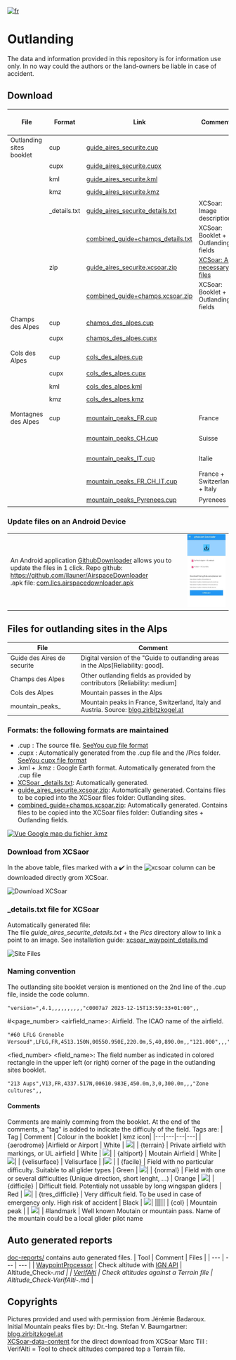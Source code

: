 [![fr](https://img.shields.io/badge/lang-fr-blue.svg)](https://github.com/planeur-net/outlanding)
# Outlanding
The data and information provided in this repository is for information use only. In no way could the authors or the land-owners be liable in case of accident.
## Download
| File  | Format  | Link | Comment | Auto. Gen. | [Download from ![xcsoar](doc/images/xcsoar.png)](#download-depuis-xcsoar)|
|---|---|---|---|---|---|
| Outlanding sites booklet | cup | [guide_aires_securite.cup](https://planeur-net.github.io/outlanding/guide_aires_securite.cup) | | :pencil2: | :heavy_check_mark: [FR-WPT-...](## "FR-WPT-guide-des-aires-de-securite-Alps.cup") |
| | cupx | [guide_aires_securite.cupx](https://planeur-net.github.io/outlanding/guide_aires_securite.cupx) | | :heavy_check_mark:
| | kml | [guide_aires_securite.kml](https://planeur-net.github.io/outlanding/guide_aires_securite.kml) | | :heavy_check_mark:
| | kmz | [guide_aires_securite.kmz](https://planeur-net.github.io/outlanding/guide_aires_securite.kmz) | | :heavy_check_mark:
| | _details.txt | [guide_aires_securite_details.txt](https://planeur-net.github.io/outlanding/guide_aires_securite_details.txt) | XCSoar: Image description | :heavy_check_mark:
| | | [combined_guide+champs_details.txt](https://planeur-net.github.io/outlanding/combined_guide+champs_details.txt) | XCSoar: Booklet + Outlanding fields | :heavy_check_mark:
| | zip | [guide_aires_securite.xcsoar.zip](https://planeur-net.github.io/outlanding/guide_aires_securite.xcsoar.zip) | [XCSoar: All necessary files](doc/xcsoar_waypoint_details.md) |:heavy_check_mark:
| | | [combined_guide+champs.xcsoar.zip](https://planeur-net.github.io/outlanding/combined_guide+champs.xcsoar.zip) | XCSoar: Booklet + Outlanding fields | :heavy_check_mark:
||||
| Champs des Alpes | cup | [champs_des_alpes.cup](https://planeur-net.github.io/outlanding/champs_des_alpes.cup) | | :pencil2: |
| | cupx | [champs_des_alpes.cupx](https://planeur-net.github.io/outlanding/champs_des_alpes.cupx) | | :heavy_check_mark:
||||
| Cols des Alpes | cup | [cols_des_alpes.cup](https://planeur-net.github.io/outlanding/cols_des_alpes.cup) | | :pencil2: | :heavy_check_mark: [FR-WPT-...](## "FR-WPT-mountain-passes-Alps-PlaneurNet.cup") |
| | cupx | [cols_des_alpes.cupx](https://planeur-net.github.io/outlanding/cols_des_alpes.cupx) | | :heavy_check_mark:
| | kml| [cols_des_alpes.kml](https://planeur-net.github.io/outlanding/cols_des_alpes.kml) | | :heavy_check_mark:
| | kmz| [cols_des_alpes.kmz](https://planeur-net.github.io/outlanding/cols_des_alpes.kmz) | | :heavy_check_mark:
||||
| Montagnes des Alpes | cup | [mountain_peaks_FR.cup](https://planeur-net.github.io/outlanding/mountain_peaks_FR.cup) | France | :pencil2: | :heavy_check_mark: [FR-WPT-...](## "FR-WPT-mountain-peaks-Alps-PlaneurNet.cup") |
| | |  [mountain_peaks_CH.cup](https://planeur-net.github.io/outlanding/mountain_peaks_CH.cup) | Suisse | :pencil2: | :heavy_check_mark: [CH-WPT-...](## "CH-WPT-mountain-peaks-Alps-PlaneurNet.cup") |
| | |  [mountain_peaks_IT.cup](https://planeur-net.github.io/outlanding/mountain_peaks_IT.cup) | Italie | :pencil2: | :heavy_check_mark: [IT-WPT-...](## "IT-WPT-mountain-peaks-Alps-PlaneurNet.cup") |
| | |  [mountain_peaks_FR_CH_IT.cup](https://planeur-net.github.io/outlanding/mountain_peaks_FR_CH_IT.cup) | France + Switzerland + Italy | :heavy_check_mark:
| | |  [mountain_peaks_Pyrenees.cup](https://planeur-net.github.io/outlanding/mountain_peaks_Pyrenees.cup) | Pyrenees | :pencil2: |

### Update files on an Android Device
<table>
<tr>
<td width=80%>  

An Android application [GithubDownloader](https://github.com/llauner/AirspaceDownloader) allows you to update the files in 1 click.
 Repo github: https://github.com/llauner/AirspaceDownloader  
 .apk file: [com.llcs.airspacedownloader.apk](https://github.com/llauner/AirspaceDownloader/releases)

</td>
<td>
<img src="https://github.com/llauner/AirspaceDownloader/raw/master/doc/images/screenshot_main_screen.jpg" alt="drawing" width="97" height=166/>
</td>
</tr>
</table>

## Files for outlanding sites  in the Alps
| File  | Comment  |
|---|---|
|Guide des Aires de securite|  Digital version of the "Guide to outlanding areas in the Alps[Reliability: good].
| Champs des Alpes | Other outlanding fields as provided by contributors  [Reliability: medium]
|Cols des Alpes | Mountain passes in the Alps
|mountain_peaks_ | Mountain peaks in France, Switzerland, Italy and Austria. Source: [blog.zirbitzkogel.at](http://zirbitzkogel.at/blog/en/2021/06/04/peaks-mountain-peaks-in-seeyou-cup-format-for-xcsoar/)


### Formats: the following formats are maintained
- .cup : The source file. [SeeYou cup file format](./doc/SeeYou_CUP_file_format.pdf)
- .cupx : Automatically generated from the .cup file and the /Pics folder. [SeeYou cupx file format](./doc/SeeYou_cupx_file_format.md)
- .kml + .kmz : Google Earth format. Automatically generated from the .cup file
- [XCSoar _details.txt](#fichier-_detailstxt-pour-xcsoar): Automatically generated.
- [guide_aires_securite.xcsoar.zip](#fichier-_detailstxt-pour-xcsoar): Automatically generated. Contains files to be copied into the XCSoar files folder: Outlanding sites.
- [combined_guide+champs.xcsoar.zip](#fichier-_detailstxt-pour-xcsoar): Automatically generated. Contains files to be copied into the XCSoar files folder: Outlanding sites + Outlanding fields.
  
[![Vue Google map du fichier .kmz](doc/images/kmz_googlemap_view_small.png)](doc/images/kmz_googlemap_view.png)

### Download from XCSaor
In the above table, files marked with a :heavy_check_mark: in the ![xcsoar](doc/images/xcsoar.png) column can be downloaded directly grom XCSoar.

![Download XCSoar](doc/images/xcsoar_download.jpg)

### _details.txt file for XCSoar
Automatically generated file:  
The file *guide_aires_securite_details.txt* + the *Pics* directory allow to link a point to an image. 
See installation guide: [xcsoar_waypoint_details.md](doc/xcsoar_waypoint_details.md)    
  
 ![Site Files](doc/images/Screenshot_XCSoar_wp_details.png)

### Naming convention
The outlanding site booklet version is mentioned on the 2nd line of the .cup file, inside the code column.
```
"version=",4.1,,,,,,,,,,"c0007a7 2023-12-15T13:59:33+01:00",,
```
#<page_number> <airfield_name>: Airfield. The ICAO name of the airfield.  
```
"#60 LFLG Grenoble Versoud",LFLG,FR,4513.150N,00550.950E,220.0m,5,40,890.0m,,"121.000",,,"N090E005LFLG.jpg"
```

<fied_number> <field_name>: The field number as indicated in colored rectangle in the upper left (or right) corner of the page in the outlanding sites booklet.
```
"213 Aups",V13,FR,4337.517N,00610.983E,450.0m,3,0,300.0m,,,"Zone cultures",,
```

#### Comments
Comments are mainly comming from the booklet. At the end of the comments, a "tag" is added to indicate the difficuly of the field.
Tags are:
| Tag  | Comment  | Colour in the booklet | kmz icon|
|---|---|---|---|
|  {aerodrome} |Airfield or Airport  | White | ![](doc/images/runway.png)|
|  {terrain} | Private airfield with markings, or UL airfield | White | ![](doc/images/windsock.png)|
|  {altiport} | Moutain Airfield | White | ![](doc/images/altiport.png)|
|  {velisurface} | Velisurface |  |![](doc/images/velisurface.png) |
|  {facile} | Field with no particular difficulty. Suitable to all glider types  | Green | ![](doc/images/marker_green.png)|
|  {normal} | Field with one or several difficulties (Unique direction, short lenght, ...) | Orange | ![](doc/images/marker_orange.png)|
|  {difficile} | Difficult field. Potentialy not ussable by long wingspan gliders  | Red | ![](doc/images/marker_red.png)| 
|  {tres_difficile} | Very difficult field. To be used in case of emergency only. High risk of accident  | Black | ![](doc/images/marker_black.png)|
|||||
|  {col} | Mountain peak  |  | ![](doc/images/mountain_pass.png)|
| #landmark | Well known Moutain or mountain pass. Name of the mountain could be a local glider pilot name

## Auto generated reports
[doc-reports/](doc-reports/) contains auto generated files. 
| Tool | Comment | Files |
| --- | --- | --- |
| [WaypointProcessor](/src/WaypointProcessor/) | Check altitude with [IGN API](https://geoservices.ign.fr/documentation/services/api-et-services-ogc/calcul-altimetrique-rest#1870) | Altitude_Check-*.md |
| [VerifAlti](/bin) | Check altitudes against a Terrain file | Altitude_Check-VerifAlti-*.md |
 

## Copyrights
Pictures provided and used with permission from Jérémie Badaroux.  
Initial Mountain peaks files by: Dr.-Ing. Stefan V. Baumgartner: [blog.zirbitzkogel.at](http://zirbitzkogel.at/blog/en/2021/06/04/peaks-mountain-peaks-in-seeyou-cup-format-for-xcsoar/)   
[XCSoar-data-content](https://github.com/XCSoar/xcsoar-data-content) for the direct download from XCSoar
Marc Till : VerifAlti = Tool to check altitudes compared top a Terrain file.
